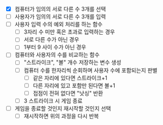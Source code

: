 - [x] 컴퓨터가 임의의 서로 다른 수 3개를 선택
- [ ] 사용자가 임의의 서로 다른 수 3개를 입력
- [ ] 사용자 입력 수의 예외 처리를 하는 함수
    - [ ] 3자리 수 미만 혹은 초과로 입력하는 경우
    - [ ] 서로 다른 수가 아닌 경우
    - [ ] 1부터 9 사이 수가 아닌 경우
- [ ] 컴퓨터와 사용자의 수를 비교하는 함수
    - [ ] "스트라이크", "볼" 개수 저장하는 변수 생성
    - [ ] 컴퓨터 수를 한자리씩 순회하며 사용자 수에 포함되는지 판별
        - [ ] 같은 자리에 있다면 스트라이크+1
        - [ ] 다른 자리에 있고 포함만 된다면 볼+1
        - [ ] 접점이 전혀 없다면 "낫싱" 반환
    - [ ] 3 스트라이크 시 게임 종료
- [ ] 게임을 종료할 것인지 재시작할 것인지 선택
    - [ ] 재시작하면 위의 과정을 다시 반복